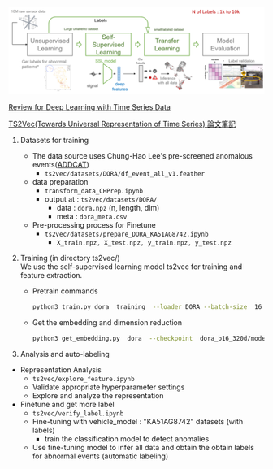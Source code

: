 
 

<img src=workflow.png width=800 />

[Review for  Deep Learning with Time Series Data](https://hackmd.io/@YungHuiHsu/r1yCihCPo)

[TS2Vec(Towards Universal Representation of Time Series) 論文筆記](https://hackmd.io/SL6FT2JISlykJFhDognKyg)

1. Datasets for training  
    - The data source uses Chung-Hao Lee's pre-screened anomalous events([ADDCAT](https://arxiv.org/abs/2212.07691))
        - `ts2vec/datasets/DORA/df_event_all_v1.feather`
    - data preparation  
        - `transform_data_CHPrep.ipynb`
        - output at : `ts2vec/datasets/DORA/`
            - data : `dora.npz` (n, length, dim)
            - meta : `dora_meta.csv`
    - Pre-processing process for Finetune 
        - `ts2vec/datasets/prepare_DORA_KA51AG8742.ipynb`
            - `X_train.npz, X_test.npz, y_train.npz, y_test.npz`

2. Training (in directory ts2vec/)  
We use the self-supervised learning model ts2vec for training and feature extraction.
    - Pretrain commands
        ```bash
        python3 train.py dora  training  --loader DORA --batch-size  16 --repr-dims 320 --epochs 500
        ```
    - Get the embedding and dimension reduction 
        ```bash
        python3 get_embedding.py  dora  --checkpoint  dora_b16_320d/model_500.pkl  --repr-dims 320  --batch-size 1024  --umap
        ```

3. Analysis and auto-labeling
- Representation Analysis
    - `ts2vec/explore_feature.ipynb`
    - Validate appropriate hyperparameter settings
    - Explore and analyze the representation  
- Finetune and get more label
    - `ts2vec/verify_label.ipynb` 
    - Fine-tuning with vehicle_model : "KA51AG8742" datasets (with labels)
        - train the classification model to detect anomalies
    - Use fine-tuning model to infer all data and obtain the obtain labels for abnormal events (automatic labeling)
